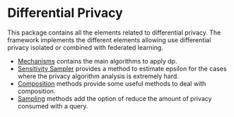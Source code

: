 # Differential Privacy

This package contains all the elements related to differential privacy. The framework implements the different elements 
allowing use differential privacy isolated or combined with federated learning.

- [Mechanisms](../mechanisms/) contains the main algorithms to apply dp.
- [Sensitivity Sampler](../sensitivity_sampler/) provides a method to estimate epsilon for the 
cases where the privacy algorithm analysis is extremely hard.
- [Composition](../composition/) methods provide some useful methods to deal with composition.
- [Sampling](../sampling/) methods add the option of reduce the amount of privacy consumed with a 
query.
